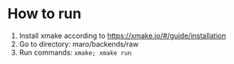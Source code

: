 # How to run

1. Install xmake according to <https://xmake.io/#/guide/installation>
2. Go to directory: maro/backends/raw
3. Run commands: `xmake; xmake run`
